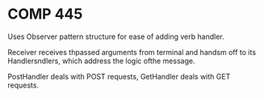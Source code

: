 # COMP 445
Uses Observer pattern structure for ease of adding verb handler.

Receiver receives thpassed arguments from terminal and handsm off to its Handlersndlers,
which address the logic ofthe message.

PostHandler deals with POST requests, GetHandler deals with GET requests.
